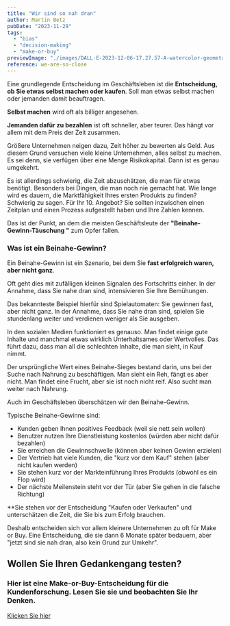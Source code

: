 ```yaml
---
title: "Wir sind so nah dran"
author: Martin Betz
pubDate: "2023-11-29"
tags:
  - "bias"
  - "decision-making"
  - "make-or-buy"
previewImage: "./images/DALL·E-2023-12-06-17.27.57-A-watercolor-geometric-style-illustration-depicting-a-businessman-mid-air-almost-reaching-the-top-of-a-cliff.-The-dynamic-pose-of-the-businessman-sho.png"
reference: we-are-so-close
---
```


Eine grundlegende Entscheidung im Geschäftsleben ist die **Entscheidung, ob Sie etwas selbst machen oder kaufen**. Soll man etwas selbst machen oder jemanden damit beauftragen.

**Selbst machen** wird oft als billiger angesehen.

**Jemanden dafür zu bezahlen** ist oft schneller, aber teurer. Das hängt vor allem mit dem Preis der Zeit zusammen.

Größere Unternehmen neigen dazu, Zeit höher zu bewerten als Geld. Aus diesem Grund versuchen viele kleine Unternehmen, alles selbst zu machen.
Es sei denn, sie verfügen über eine Menge Risikokapital. Dann ist es genau umgekehrt.

Es ist allerdings schwierig, die Zeit abzuschätzen, die man für etwas benötigt. Besonders bei Dingen, die man noch nie gemacht hat. Wie lange wird es dauern, die Marktfähigkeit Ihres ersten Produkts zu finden? Schwierig zu sagen. Für Ihr 10. Angebot? Sie sollten inzwischen einen Zeitplan und einen Prozess aufgestellt haben und Ihre Zahlen kennen.

Das ist der Punkt, an dem die meisten Geschäftsleute der **"Beinahe-Gewinn-Täuschung "** zum Opfer fallen.

### Was ist ein Beinahe-Gewinn?

Ein Beinahe-Gewinn ist ein Szenario, bei dem Sie **fast erfolgreich waren, aber nicht ganz**.

Oft geht dies mit zufälligen kleinen Signalen des Fortschritts einher. In der Annahme, dass Sie nahe dran sind, intensivieren Sie Ihre Bemühungen.

Das bekannteste Beispiel hierfür sind Spielautomaten: Sie gewinnen fast, aber nicht ganz. In der Annahme, dass Sie nahe dran sind, spielen Sie stundenlang weiter und verdienen weniger als Sie ausgeben.

In den sozialen Medien funktioniert es genauso. Man findet einige gute Inhalte und manchmal etwas wirklich Unterhaltsames oder Wertvolles. Das führt dazu, dass man all die schlechten Inhalte, die man sieht, in Kauf nimmt.

Der ursprüngliche Wert eines Beinahe-Sieges bestand darin, uns bei der Suche nach Nahrung zu beschäftigen.
Man sieht ein Reh, fängt es aber nicht. Man findet eine Frucht, aber sie ist noch nicht reif. Also sucht man weiter nach Nahrung.

Auch im Geschäftsleben überschätzen wir den Beinahe-Gewinn.

Typische Beinahe-Gewinne sind:

- Kunden geben Ihnen positives Feedback (weil sie nett sein wollen)
- Benutzer nutzen Ihre Dienstleistung kostenlos (würden aber nicht dafür bezahlen)
- Sie erreichen die Gewinnschwelle (können aber keinen Gewinn erzielen)
- Der Vertrieb hat viele Kunden, die "kurz vor dem Kauf" stehen (aber nicht kaufen werden)
- Sie stehen kurz vor der Markteinführung Ihres Produkts (obwohl es ein Flop wird)
- Der nächste Meilenstein steht vor der Tür (aber Sie gehen in die falsche Richtung)

**Sie stehen vor der Entscheidung "Kaufen oder Verkaufen" und unterschätzen die Zeit, die Sie bis zum Erfolg brauchen.

Deshalb entscheiden sich vor allem kleinere Unternehmen zu oft für Make or Buy. Eine Entscheidung, die sie dann 6 Monate später bedauern, aber "jetzt sind sie nah dran, also kein Grund zur Umkehr".

## Wollen Sie Ihren Gedankengang testen?

### Hier ist eine Make-or-Buy-Entscheidung für die Kundenforschung. Lesen Sie sie und beobachten Sie Ihr Denken.

[Klicken Sie hier](/services/jobs-to-be-done-agency/)

